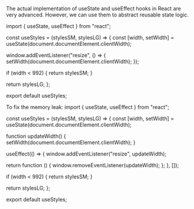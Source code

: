 The actual implementation of useState and useEffect hooks in React are very advanced. However, we can use them to abstract reusable state logic.

import { useState, useEffect } from "react";
 
const useStyles = (stylesSM, stylesLG) => {
 const [width, setWidth] = useState(document.documentElement.clientWidth);
 
 window.addEventListener("resize", () => {
   setWidth(document.documentElement.clientWidth);
 });
 
 if (width < 992) {
   return stylesSM;
 }
 
 return stylesLG;
};
 
export default useStyles;

To fix the memory leak:
import { useState, useEffect } from "react";
 
const useStyles = (stylesSM, stylesLG) => {
 const [width, setWidth] = useState(document.documentElement.clientWidth);
 
 function updateWidth() {
   setWidth(document.documentElement.clientWidth);
 }
 
 useEffect(() => {
   window.addEventListener("resize", updateWidth);
 
   return function () {
     window.removeEventListener(updateWidth);
   };
 }, []);
 
 if (width < 992) {
   return stylesSM;
 }
 
 return stylesLG;
};
 
export default useStyles;
